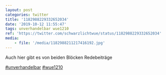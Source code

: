 ```yaml
---
layout: post
categories: twitter
title: '1182988229332652034'
date: '2019-10-12 11:55:47'
tags: unverhandelbar wue1210
ref: 'https://twitter.com/schwarzlichtwue/status/1182988229332652034'
media:
    - file: '/media/1182988211217416192.jpg'
---
```

Auch hier gibt es von beiden Blöcken Redebeiträge

[#unverhandelbar](/t/unverhandelbar) [#wue1210](/t/wue1210) 